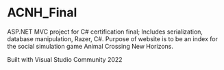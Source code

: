 # ACNH_Final
ASP.NET MVC project for C# certification final; Includes serialization, database manipulation, Razer, C#. Purpose of website is to be an index for the social simulation game Animal Crossing New Horizons.

Built with Visual Studio Community 2022
